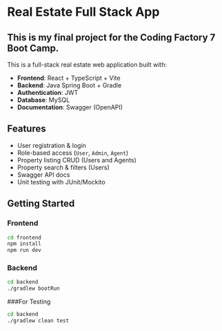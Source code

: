 
# Real Estate Full Stack App

## This is my final project for the Coding Factory 7 Boot Camp. 

This is a full-stack real estate web application built with:

- **Frontend**: React + TypeScript + Vite
- **Backend**: Java Spring Boot + Gradle
- **Authentication**: JWT
- **Database**: MySQL
- **Documentation**: Swagger (OpenAPI)

## Features

- User registration & login
- Role-based access (`User`, `Admin`, `Agent`)
- Property listing CRUD (Users and Agents)
- Property search & filters (Users)
- Swagger API docs
- Unit testing with JUnit/Mockito

## Getting Started

### Frontend
```bash
cd frontend
npm install
npm run dev
```
### Backend
```bash
cd backend
./gradlew bootRun
```
###For Testing
```bash
cd backend
./gradlew clean test
```
